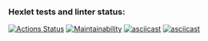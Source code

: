 ### Hexlet tests and linter status:

[![Actions Status](https://github.com/M1Keey/frontend-project-lvl1/workflows/hexlet-check/badge.svg)](https://github.com/M1Keey/frontend-project-lvl1/actions)
[![Maintainability](https://api.codeclimate.com/v1/badges/0dd0d3377ffd8c10cf7a/maintainability)](https://codeclimate.com/github/M1Keey/frontend-project-lvl1/maintainability)
[![asciicast](https://asciinema.org/a/xJyvqHiT2jgq319ECMVtdkX4M.svg)](https://asciinema.org/a/xJyvqHiT2jgq319ECMVtdkX4M)
[![asciicast](https://asciinema.org/a/MXbqrU39lVmHSBWvfZQhEX3CD.svg)](https://asciinema.org/a/MXbqrU39lVmHSBWvfZQhEX3CD)
